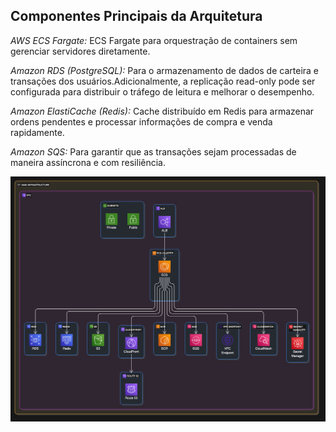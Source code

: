 ## Componentes Principais da Arquitetura
*AWS ECS Fargate:* ECS Fargate para orquestração de containers sem gerenciar servidores diretamente.

*Amazon RDS (PostgreSQL):* Para o armazenamento de dados de carteira e transações dos usuários.Adicionalmente, a replicação read-only pode ser configurada para distribuir o tráfego de leitura e melhorar o desempenho.

*Amazon ElastiCache (Redis):* Cache distribuído em Redis para armazenar ordens pendentes e processar informações de compra e venda rapidamente.

*Amazon SQS:* Para garantir que as transações sejam processadas de maneira assíncrona e com resiliência.

![alt text](diagrama-order.png)